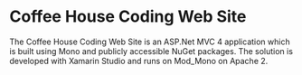 Coffee House Coding Web Site
============================

The Coffee House Coding Web Site is an ASP.Net MVC 4 application which is built using Mono and publicly accessible NuGet packages.  The solution is developed with Xamarin Studio and runs on Mod_Mono on Apache 2.
